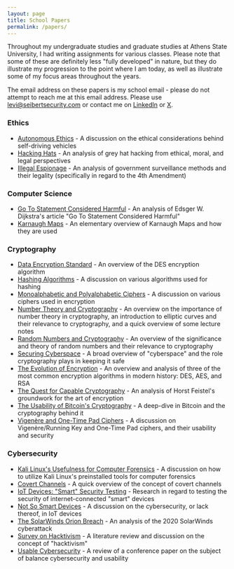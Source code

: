 ```yaml
---
layout: page
title: School Papers
permalink: /papers/
---
```


Throughout my undergraduate studies and graduate studies at Athens State University, I had writing assignments for various classes.  Please note that some of these are definitely less "fully developed" in nature, but they do illustrate my progression to the point where I am today, as well as illustrate some of my focus areas throughout the years.  

The email address on these papers is my school email - please do not attempt to reach me at this email address.  Please use [levi@seibertsecurity.com](mailto:levi@seibertsecurity.com) or contact me on [LinkedIn](https://www.linkedin.com/in/leviseibert/) or [X](https://x.com/seibertsecurity).

### Ethics
- [Autonomous Ethics](https://github.com/leviseibert/Technical-Papers/blob/master/Autonomous_Ethics.pdf) - A discussion on the ethical considerations behind self-driving vehicles
- [Hacking Hats](https://github.com/leviseibert/Technical-Papers/blob/master/Data_Encryption_Standard.pdf) - An analysis of grey hat hacking from ethical, moral, and legal perspectives
- [Illegal Espionage](https://github.com/leviseibert/Technical-Papers/blob/master/Illegal_Espionage.pdf) - An analysis of government surveillance methods and their legality (specifically in regard to the 4th Amendment)

### Computer Science
- [Go To Statement Considered Harmful](https://github.com/leviseibert/Technical-Papers/blob/master/Go_To_Statement_Considered_Harmful.pdf) - An analysis of Edsger W. Dijkstra's article "Go To Statement Considered Harmful"
- [Karnaugh Maps](https://github.com/leviseibert/Technical-Papers/blob/master/Karnaugh_Maps.pdf) - An elementary overview of Karnaugh Maps and how they are used

### Cryptography
- [Data Encryption Standard](https://github.com/leviseibert/Technical-Papers/blob/master/Data_Encryption_Standard.pdf) - An overview of the DES encryption algorithm
- [Hashing Algorithms](https://github.com/leviseibert/Technical-Papers/blob/master/Hashing_Algorithms.pdf) - A discussion on various algorithms used for hashing
- [Monoalphabetic and Polyalphabetic Ciphers](https://github.com/leviseibert/Technical-Papers/blob/master/Monoalphabetic_and_Polyalphabetic_Ciphers.pdf) - A discussion on various ciphers used in encryption
- [Number Theory and Cryptography](https://github.com/leviseibert/Technical-Papers/blob/master/Number_Theory_and_Cryptography.pdf) - An overview on the importance of number theory in cryptography, an introduction to elliptic curves and their relevance to cryptography, and a quick overview of some lecture notes
- [Random Numbers and Cryptography](https://github.com/leviseibert/Technical-Papers/blob/master/Random_Numbers_and_Cryptography.pdf) - An overview of the significance and theory of random numbers and their relevance to cryptography
- [Securing Cyberspace](https://github.com/leviseibert/Technical-Papers/blob/master/Securing_Cyberspace.pdf) - A broad overview of "cyberspace" and the role cryptography plays in keeping it safe
- [The Evolution of Encryption](https://github.com/leviseibert/Technical-Papers/blob/master/The_Evolution_of_Encryption.pdf) - An overview and analysis of three of the most common encryption algorithms in modern history: DES, AES, and RSA
- [The Quest for Capable Cryptography](https://github.com/leviseibert/Technical-Papers/blob/master/The_Quest_for_Capable_Cryptography.pdf) - An analysis of Horst Feistel's groundwork for the art of encryption
- [The Usability of Bitcoin's Cryptography](https://github.com/leviseibert/Technical-Papers/blob/master/The_Usability_of_Bitcoins_Cryptography.pdf) - A deep-dive in Bitcoin and the cryptography behind it
- [Vigenère and One-Time Pad Ciphers](https://github.com/leviseibert/Technical-Papers/blob/master/Vigenere_and_One-Time_Pad_Ciphers.pdf) - A discussion on Vigenère/Running Key and One-Time Pad ciphers, and their usability and security

### Cybersecurity
- [Kali Linux's Usefulness for Computer Forensics](https://github.com/leviseibert/Technical-Papers/blob/master/Kali_Linuxs_Usefulness_for_Computer_Forensics.pdf) - A discussion on how to utilize Kali Linux's preinstalled tools for computer forensics
- [Covert Channels](https://github.com/leviseibert/Technical-Papers/blob/master/Covert_Channels.pdf) - A quick overview of the concept of covert channels
- [IoT Devices: "Smart" Security Testing](https://github.com/leviseibert/Technical-Papers/blob/master/IoT_Devices_Smart_Security_Testing.pdf) - Research in regard to testing the security of internet-connected "smart" devices
- [Not So Smart Devices](https://github.com/leviseibert/Technical-Papers/blob/master/Not_So_Smart_Devices.pdf) - A discussion on the cybersecurity, or lack thereof, in IoT devices
- [The SolarWinds Orion Breach](https://github.com/leviseibert/Technical-Papers/blob/master/The_SolarWinds_Orion_Breach.pdf) - An analysis of the 2020 SolarWinds cyberattack
- [Survey on Hacktivism](https://github.com/leviseibert/Technical-Papers/blob/master/Survey_on_Hacktivism.pdf) - A literature review and discussion on the concept of "hacktivism"
- [Usable Cybersecurity](https://github.com/leviseibert/Technical-Papers/blob/master/Usable_Cybersecurity.pdf) - A review of a conference paper on the subject of balance cybersecurity and usability

